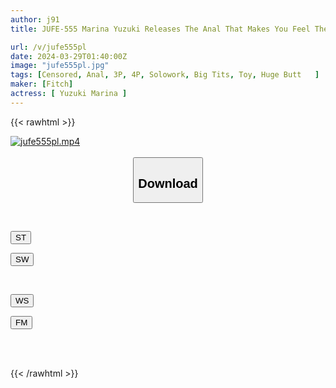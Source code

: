```yaml
---
author: j91
title: JUFE-555 Marina Yuzuki Releases The Anal That Makes You Feel The Best! Two-hole Sex Until The Asshole That Is Aching From The Aphrodisiac Becomes Stupid!

url: /v/jufe555pl
date: 2024-03-29T01:40:00Z
image: "jufe555pl.jpg"
tags: [Censored, Anal, 3P, 4P, Solowork, Big Tits, Toy, Huge Butt	]
maker: [Fitch]
actress: [ Yuzuki Marina ]
---
```



{{< rawhtml >}}

<div class="video" data-videoid="GeB0WY8zves1DAq">
    <a href="javascript:;">
        <img src="/v/jufe555pl/jufe555pl.jpg" width="WIDTH" height="HEIGHT" alt="jufe555pl.mp4" loading="lazy">
    </a>
</div>

<script type="text/javascript" src="https://j91.asia/asset/on-demand-st.js"></script>

<br>
  <link rel="stylesheet" href="https://j91.asia/asset/bs5.css">
  
  <center>
  <button class="btn btn-primary" type="button" data-bs-toggle="collapse" data-bs-target=".multi-collapse" aria-expanded="false" aria-controls="multiCollapseExample1 multiCollapseExample2"><h2>Download</h2></button></center>
</p>
<div class="row">
  <div class="col">
    <div class="collapse multi-collapse" id="multiCollapseExample1">
      <div class="card card-body">
	      	      <br>
<div class="buttons">  
<p><a href="https://streamtape.to/v/GeB0WY8zves1DAq" target="_blank"><button class="btn-hover color-3"><i class="fa fa-download"></i> ST</button></a></p>
<p><a href="https://asnwish.com/hijjdet6cifk" target="_blank"><button class="btn-hover color-2"><i class="fa fa-download"></i> SW</button></a></p></div>
    </div>
  </div>
</div>
  <div class="col">
    <div class="collapse multi-collapse" id="multiCollapseExample2">
      <div class="card card-body">
	      <br>
<div class="buttons">
<p><a href="https://wolfstream.tv/e299aodh3tln"><button class="btn-hover color-9"><i class="fa fa-download"></i> WS</button></a></p>
<p><a href="https://filemoon.sx/d/1q7yx1g9w09d"><button class="btn-hover color-8"><i class="fa fa-download"></i> FM</button></a></p></div>
<br><br>
      </div>
    </div>
  </div>
</div>

{{< /rawhtml >}}